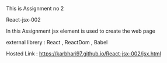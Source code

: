 This is Assignment no 2 

React-jsx-002

In this Assignment jsx element is used to create the web page 

external librery : React , ReactDom , Babel

Hosted Link : https://karbhari97.github.io/React-jsx-002/jsx.html

